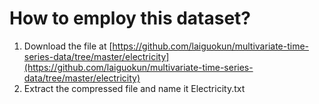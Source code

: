 # How to employ this dataset?

1. Download the file at [https://github.com/laiguokun/multivariate-time-series-data/tree/master/electricity](https://github.com/laiguokun/multivariate-time-series-data/tree/master/electricity) 
2. Extract the compressed file and name it Electricity.txt
